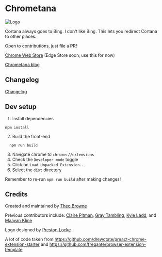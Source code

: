 # Chrometana

![Logo](images/logo-128.png)

Cortana always goes to Bing. I don't like Bing. This lets you redirect Cortana to other places.

Open to contributions, just file a PR!

[Chrome Web Store](https://chrome.google.com/webstore/detail/kaicbfmipfpfpjmlbpejaoaflfdnabnc)
(Edge Store soon, use this for now)

[Chrometana blog](http://Chrometana.Theo.li)

## Changelog

[Changelog](CHANGELOG.md)

## Dev setup

1. Install dependencies

```
npm install
```

2.  Build the front-end

```
  npm run build
```

3. Navigate chrome to `chrome://extensions`
4. Check the `Developer mode` toggle
5. Click on `Load Unpacked Extension...`
6. Select the `dist` directory

Remember to re-run `npm run build` after making changes!

## Credits

Created and maintained by [Theo Browne](http://www.t3.gg)

Previous contributors include: [Claire Pitman](https://github.com/ClairePitman), [Gray Tambling](https://github.com/the-graytest), [Kyle Ladd](https://github.com/kyleladd), and [Maayan Kline](https://github.com/mok8)

Logo designed by [Preston Locke](https://github.com/Preston12321)

A lot of code taken from https://github.com/drewctate/preact-chrome-extension-starter and https://github.com/fregante/browser-extension-template
